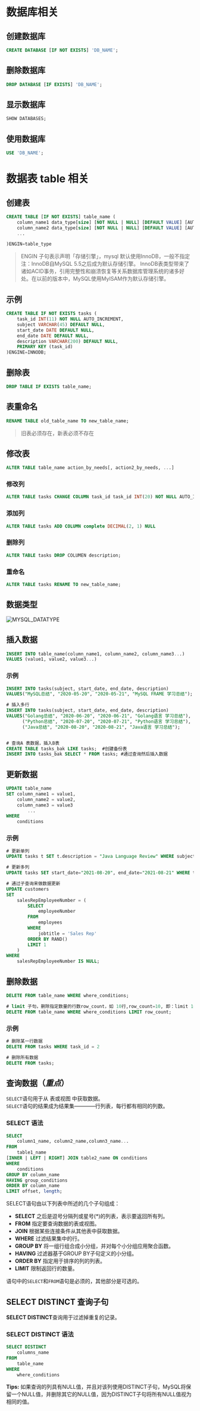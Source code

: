 # 数据库相关

## 创建数据库
```SQL
CREATE DATABASE [IF NOT EXISTS] 'DB_NAME';
```

## 删除数据库
```SQL
DROP DATABASE [IF EXISTS] 'DB_NAME';
```

## 显示数据库
```SQL
SHOW DATABASES;
```

## 使用数据库
```SQL
USE 'DB_NAME';
```

# 数据表 table 相关

## 创建表
```SQL
CREATE TABLE [IF NOT EXISTS] table_name (
    column_name1 data_type[size] [NOT NULL | NULL] [DEFAULT VALUE] [AUTO_INCREMENT] [PRIMARY KEY | FORIGN KEY],
    column_name2 data_type[size] [NOT NULL | NULL] [DEFAULT VALUE] [AUTO_INCREMENT],
    ...

)ENGIN=table_type
```
>ENGIN 子句表示声明「存储引擎」，mysql 默认使用InnoDB，一般不指定   
>注：InnoDB自MySQL 5.5之后成为默认存储引擎。 InnoDB表类型带来了诸如ACID事务，引用完整性和崩溃恢复等关系数据库管理系统的诸多好处。在以前的版本中，MySQL使用MyISAM作为默认存储引擎。   

## 示例 
```SQL
CREATE TABLE IF NOT EXISTS tasks (
	task_id INT(11) NOT NULL AUTO_INCREMENT,
	subject VARCHAR(45) DEFAULT NULL,
	start_date DATE DEFAULT NULL,
	end_date DATE DEFAULT NULL,
	description VARCHAR(200) DEFAULT NULL,
	PRIMARY KEY (task_id)
)ENGINE=INNODB;
```   

## 删除表 
```SQL 
DROP TABLE IF EXISTS table_name;
```

## 表重命名
```SQL
RENAME TABLE old_table_name TO new_table_name;
```
> 旧表必须存在，新表必须不存在   


## 修改表
```SQL
ALTER TABLE table_name action_by_needs[, action2_by_needs, ...]
```

### 修改列
```SQL
ALTER TABLE tasks CHANGE COLUMN task_id task_id INT(20) NOT NULL AUTO_INCREMENT;
```

### 添加列
```SQL
ALTER TABLE tasks ADD COLUMN complete DECIMAL(2, 1) NULL 
``` 

### 删除列
```SQL
ALTER TABLE tasks DROP COLUMEN description;
```

### 重命名
```SQL
ALTER TABLE tasks RENAME TO new_table_name;
```

## 数据类型
![MYSQL_DATATYPE](./assets/mysql_datatype.png)


## 插入数据
```SQL
INSERT INTO table_name(column_name1, column_name2, column_name3...) 
VALUES (value1, value2, value3...)
```

### 示例
```SQL
INSERT INTO tasks(subject, start_date, end_date, description)
VALUES("MySQL总结", "2020-05-20", "2020-05-21", "MySQL FRAME 学习总结");

# 插入多行
INSERT INTO tasks(subject, start_date, end_date, description)
VALUES("Golang总结", "2020-06-20", "2020-06-21", "Golang语言 学习总结"),
	  ("Python总结", "2020-07-20", "2020-07-21", "Python语言 学习总结"),
	  ("Java总结", "2020-08-20", "2020-08-21", "Java语言 学习总结");


# 查询A 表数据，插入B表
CREATE TABLE tasks_bak LIKE tasks;	#创建备份表
INSERT INTO tasks_bak SELECT * FROM tasks; #通过查询然后插入数据
```

## 更新数据 
```SQL
UPDATE table_name 
SET column_name1 = value1,
    column_name2 = value2, 
    column_name3 = value3
        ...
WHERE 
    conditions
```

### 示例
```SQL
# 更新单列
UPDATE tasks t SET t.description = "Java Language Review" WHERE subject="Java总结";

# 更新多列
UPDATE tasks SET start_date="2021-08-20", end_date="2021-08-21" WHERE task_id=9;

# 通过子查询来做数据更新 
UPDATE customers 
SET 
	salesRepEmployeeNumber = (
		SELECT 
			employeeNumber 
		FROM 
			employees 
		WHERE 
			jobtitle = 'Sales Rep' 
		ORDER BY RAND() 
		LIMIT 1
	)
WHERE 
	salesRepEmployeeNumber IS NULL;
```   


## 删除数据
```SQL
DELETE FROM table_name WHERE where_conditions;

# limit 子句，删除指定数量的行数row_count，如 10行,row_count=10, 即：limit 10;
DELETE FROM table_name WHERE where_conditions LIMIT row_count;
```

### 示例
```SQL
# 删除某一行数据
DELETE FROM tasks WHERE task_id = 2

# 删除所有数据
DELETE FROM tasks;
```

## 查询数据（*重点*）
`SELECT`语句用于从 表或视图 中获取数据。   
`SELECT`语句的结果成为结果集————行列表，每行都有相同的列数。

### SELECT 语法   
```SQL
SELECT 
    column1_name, column2_name,column3_name...
FROM 
    table1_name
[INNER | LEFT | RIGHT] JOIN table2_name ON conditions
WHERE 
    conditions
GROUP BY column_name
HAVING group_conditions
ORDER BY column_name
LIMIT offset, length;
```

SELECT语句由以下列表中所述的几个子句组成：

* **SELECT** 之后是逗号分隔列或星号(*)的列表，表示要返回所有列。
* **FROM** 指定要查询数据的表或视图。
* **JOIN** 根据某些连接条件从其他表中获取数据。
* **WHERE** 过滤结果集中的行。
* **GROUP BY** 将一组行组合成小分组，并对每个小分组应用聚合函数。
* **HAVING** 过滤器基于GROUP BY子句定义的小分组。
* **ORDER BY** 指定用于排序的列的列表。
* **LIMIT** 限制返回行的数量。

语句中的`SELECT`和`FROM`语句是必须的，其他部分是可选的。

## SELECT DISTINCT 查询子句
**SELECT DISTINCT**查询用于过滤掉重复的记录。

### SELECT DISTINCT 语法

```SQL
SELECT DISTINCT 
    columns_name
FROM 
    table_name
WHERE 
    where_conditions
```

**Tips:** 如果查询的列具有NULL值，并且对该列使用DISTINCT子句，MySQL将保留一个NULL值，并删除其它的NULL值，因为DISTINCT子句将所有NULL值视为相同的值。





